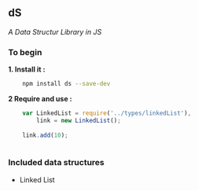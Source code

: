 ## dS
 _A Data Structur Library in JS_
 
### To begin

 **1. Install it :**

```bash
	npm install ds --save-dev
```
**2 Require and use :**

```js	
    var LinkedList = require('../types/linkedList'),
    	link = new LinkedList();
    
    link.add(10);
    
```

### Included data structures

- Linked List


